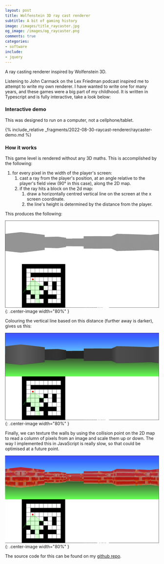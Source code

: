 ```yaml
---
layout: post
title: Wolfenstein 3D ray cast renderer
subtitle: A bit of gaming history
image: /images/title_raycaster.jpg
og_image: /images/og_raycaster.png
comments: true
categories:
- software
include:
- jquery
---
```


A ray casting renderer inspired by Wolfenstein 3D.

Listening to John Carmack on the Lex Friedman podcast inspired me to attempt to write my own renderer. I have wanted to write one for many years, and these games were a big part of my childhood. It is written in Typescript and is fully interactive, take a look below:

### Interactive demo

This was designed to run on a computer, not a cellphone/tablet.

{% include_relative _fragments/2022-08-30-raycast-renderer/raycaster-demo.md %}

### How it works

This game level is rendered without any 3D maths. This is accomplished by the following:

1. for every pixel in the width of the player's screen:
   1. cast a ray from the player's position, at an angle relative to the player's field view (90° in this case), along the 2D map.
   2. if the ray hits a block on the 2d map:
      1. draw a horizontally centred vertical line on the screen at the x screen coordinate.
      2. the line's height is determined by the distance from the player.

This produces the following:

![Solid](/images/2022-08-30-raycast-renderer/demo_solid.jpg "Solid"){: .center-image width="80%" }

Colouring the vertical line based on this distance (further away is darker), gives us this:

![Shaded](/images/2022-08-30-raycast-renderer/demo_shaded.jpg "Shaded"){: .center-image width="80%" }

Finally, we can texture the walls by using the collision point on the 2D map to read a column of pixels from an image and scale them up or down. The way I implemented this in JavaScript is really slow, so that could be optimised at a future point.

![Textured](/images/2022-08-30-raycast-renderer/demo_textured.jpg "Textured"){: .center-image width="80%" }

The source code for this can be found on my [github repo](https://github.com/IgniparousTempest/typescript-ray-casting-renderer-wolfenstein-3d).
